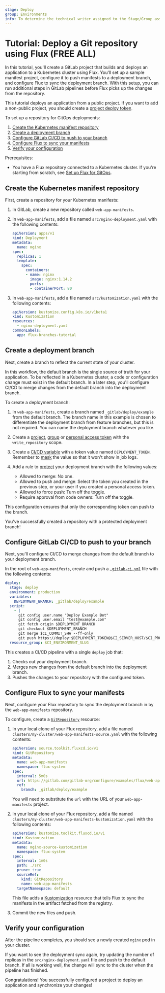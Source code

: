 ```yaml
---
stage: Deploy
group: Environments
info: To determine the technical writer assigned to the Stage/Group associated with this page, see https://handbook.gitlab.com/handbook/product/ux/technical-writing/#assignments
---
```


# Tutorial: Deploy a Git repository using Flux **(FREE ALL)**

In this tutorial, you'll create a GitLab project that builds and deploys an application
to a Kubernetes cluster using Flux. You'll set up a sample manifest project, configure it to
push manifests to a deployment branch, and configure Flux to sync the deployment branch. With this
setup, you can run additional steps in GitLab pipelines before Flux picks up the changes
from the repository.

This tutorial deploys an application from a public project. If you want to add a non-public project, you should create a [project deploy token](../../../project/deploy_tokens/index.md).

To set up a repository for GitOps deployments:

1. [Create the Kubernetes manifest repository](#create-the-kubernetes-manifest-repository)
1. [Create a deployment branch](#create-a-deployment-branch)
1. [Configure GitLab CI/CD to push to your branch](#configure-gitlab-cicd-to-push-to-your-branch)
1. [Configure Flux to sync your manifests](#configure-flux-to-sync-your-manifests)
1. [Verify your configuration](#verify-your-configuration)

Prerequisites:

- You have a Flux repository connected to a Kubernetes cluster.
  If you're starting from scratch, see [Set up Flux for GitOps](flux_tutorial.md).

## Create the Kubernetes manifest repository

First, create a repository for your Kubernetes manifests:

1. In GitLab, create a new repository called `web-app-manifests`.
1. In `web-app-manifests`, add a file named `src/nginx-deployment.yaml` with the following contents:

   ```yaml
   apiVersion: apps/v1
   kind: Deployment
   metadata:
     name: nginx
   spec:
     replicas: 1
     template:
       spec:
         containers:
         - name: nginx
           image: nginx:1.14.2
           ports:
           - containerPort: 80
   ```

1. In `web-app-manifests`, add a file named `src/kustomization.yaml` with the following contents:

   ```yaml
   apiVersion: kustomize.config.k8s.io/v1beta1
   kind: Kustomization
   resources:
     - nginx-deployment.yaml
   commonLabels:
     app: flux-branches-tutorial
   ```

## Create a deployment branch

Next, create a branch to reflect the current state of your cluster.

In this workflow, the default branch is the single source of truth for your application.
To be reflected in a Kubernetes cluster, a code or configuration change must exist in the default branch.
In a later step, you'll configure CI/CD to merge changes from the default branch into the deployment branch.

To create a deployment branch:

1. In `web-app-manifests`, create a branch named `_gitlab/deploy/example` from the default branch. The branch name in this example is chosen to
   differentiate the deployment branch from feature branches, but this is not required. You can name the deployment branch whatever you like.
1. Create a [project](../../../../user/project/settings/project_access_tokens.md),
   [group](../../../../user/group/settings/group_access_tokens.md) or
   [personal access token](../../../../user/profile/personal_access_tokens.md) with the `write_repository` scope.
1. Create a [CI/CD variable](../../../../ci/variables/index.md) with a token value named `DEPLOYMENT_TOKEN`.
   Remember to [mask](../../../../ci/variables/index.md#mask-a-cicd-variable) the value so that it won't show in
   job logs.
1. Add a rule to [protect](../../../../user/project/protected_branches.md)
   your deployment branch with the following values:

   - Allowed to merge: No one.
   - Allowed to push and merge: Select the token you created in the previous step, or your user if you created
     a personal access token.
   - Allowed to force push: Turn off the toggle.
   - Require approval from code owners: Turn off the toggle.

This configuration ensures that only the corresponding token can push to the branch.

You've successfully created a repository with a protected deployment branch!

## Configure GitLab CI/CD to push to your branch

Next, you'll configure CI/CD to merge changes from the default branch to your deployment branch.

In the root of `web-app-manifests`, create and push a [`.gitlab-ci.yml`](../../../../ci/index.md#the-gitlab-ciyml-file) file with the following contents:

   ```yaml
   deploy:
     stage: deploy
     environment: production
     variables:
       DEPLOYMENT_BRANCH: _gitlab/deploy/example
     script:
       - |
         git config user.name "Deploy Example Bot"
         git config user.email "test@example.com"
         git fetch origin $DEPLOYMENT_BRANCH
         git checkout $DEPLOYMENT_BRANCH
         git merge $CI_COMMIT_SHA --ff-only
         git push https://deploy:$DEPLOYMENT_TOKEN@$CI_SERVER_HOST/$CI_PROJECT_PATH.git HEAD:$DEPLOYMENT_BRANCH
     resource_group: $CI_ENVIRONMENT_SLUG
   ```

This creates a CI/CD pipeline with a single `deploy` job that:

1. Checks out your deployment branch.
1. Merges new changes from the default branch into the deployment branch.
1. Pushes the changes to your repository with the configured token.

## Configure Flux to sync your manifests

Next, configure your Flux repository to sync the deployment branch in by the `web-app-manifests` repository.

To configure, create a [`GitRepository`](https://fluxcd.io/flux/components/source/gitrepositories/) resource:

1. In your local clone of your Flux repository, add a file named `clusters/my-cluster/web-app-manifests-source.yaml`
   with the following contents:

   ```yaml
   apiVersion: source.toolkit.fluxcd.io/v1
   kind: GitRepository
   metadata:
     name: web-app-manifests
     namespace: flux-system
   spec:
     interval: 5m0s
     url: https://gitlab.com/gitlab-org/configure/examples/flux/web-app-manifests-branches
     ref:
       branch: _gitlab/deploy/example
   ```

   You will need to substitute the `url` with the URL of your `web-app-manifests` project.

1. In your local clone of your Flux repository, add a file named `clusters/my-cluster/web-app-manifests-kustomization.yaml`
   with the following contents:

   ```yaml
   apiVersion: kustomize.toolkit.fluxcd.io/v1
   kind: Kustomization
   metadata:
     name: nginx-source-kustomization
     namespace: flux-system
   spec:
     interval: 1m0s
     path: ./src
     prune: true
     sourceRef:
       kind: GitRepository
       name: web-app-manifests
     targetNamespace: default
   ```

   This file adds a [Kustomization](https://fluxcd.io/flux/components/kustomize/kustomization/) resource that tells Flux to sync the manifests in the artifact fetched from the registry.

1. Commit the new files and push.

## Verify your configuration

After the pipeline completes, you should see a newly created `nginx` pod in your cluster.

If you want to see the deployment sync again, try updating the number of replicas in the
`src/nginx-deployment.yaml` file and push to the default branch. If all is working well, the change
will sync to the cluster when the pipeline has finished.

Congratulations! You successfully configured a project to deploy an application and synchronize your changes!
